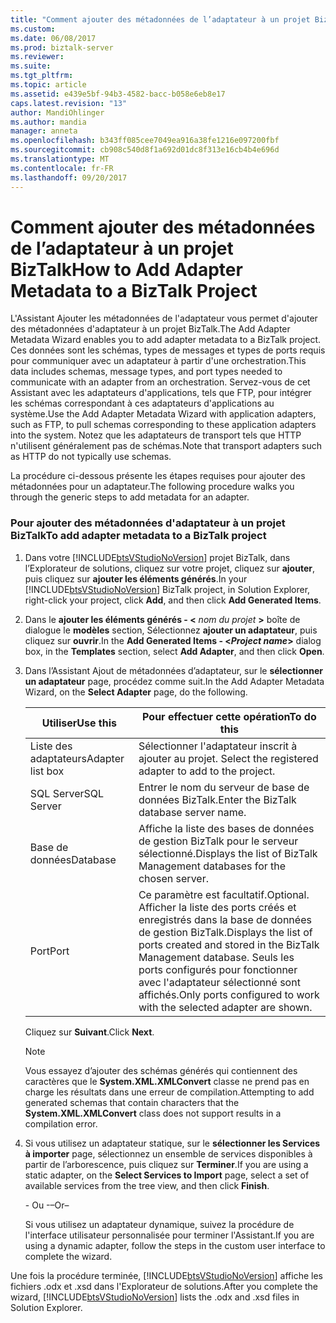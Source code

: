 ```yaml
---
title: "Comment ajouter des métadonnées de l’adaptateur à un projet BizTalk | Documents Microsoft"
ms.custom: 
ms.date: 06/08/2017
ms.prod: biztalk-server
ms.reviewer: 
ms.suite: 
ms.tgt_pltfrm: 
ms.topic: article
ms.assetid: e439e5bf-94b3-4582-bacc-b058e6eb8e17
caps.latest.revision: "13"
author: MandiOhlinger
ms.author: mandia
manager: anneta
ms.openlocfilehash: b343ff085cee7049ea916a38fe1216e097200fbf
ms.sourcegitcommit: cb908c540d8f1a692d01dc8f313e16cb4b4e696d
ms.translationtype: MT
ms.contentlocale: fr-FR
ms.lasthandoff: 09/20/2017
---
```

# <a name="how-to-add-adapter-metadata-to-a-biztalk-project"></a><span data-ttu-id="59701-102">Comment ajouter des métadonnées de l’adaptateur à un projet BizTalk</span><span class="sxs-lookup"><span data-stu-id="59701-102">How to Add Adapter Metadata to a BizTalk Project</span></span>
<span data-ttu-id="59701-103">L'Assistant Ajouter les métadonnées de l'adaptateur vous permet d'ajouter des métadonnées d'adaptateur à un projet BizTalk.</span><span class="sxs-lookup"><span data-stu-id="59701-103">The Add Adapter Metadata Wizard enables you to add adapter metadata to a BizTalk project.</span></span> <span data-ttu-id="59701-104">Ces données sont les schémas, types de messages et types de ports requis pour communiquer avec un adaptateur à partir d'une orchestration.</span><span class="sxs-lookup"><span data-stu-id="59701-104">This data includes schemas, message types, and port types needed to communicate with an adapter from an orchestration.</span></span> <span data-ttu-id="59701-105">Servez-vous de cet Assistant avec les adaptateurs d'applications, tels que FTP, pour intégrer les schémas correspondant à ces adaptateurs d'applications au système.</span><span class="sxs-lookup"><span data-stu-id="59701-105">Use the Add Adapter Metadata Wizard with application adapters, such as FTP, to pull schemas corresponding to these application adapters into the system.</span></span> <span data-ttu-id="59701-106">Notez que les adaptateurs de transport tels que HTTP n'utilisent généralement pas de schémas.</span><span class="sxs-lookup"><span data-stu-id="59701-106">Note that transport adapters such as HTTP do not typically use schemas.</span></span>  
  
 <span data-ttu-id="59701-107">La procédure ci-dessous présente les étapes requises pour ajouter des métadonnées pour un adaptateur.</span><span class="sxs-lookup"><span data-stu-id="59701-107">The following procedure walks you through the generic steps to add metadata for an adapter.</span></span>  
  
### <a name="to-add-adapter-metadata-to-a-biztalk-project"></a><span data-ttu-id="59701-108">Pour ajouter des métadonnées d'adaptateur à un projet BizTalk</span><span class="sxs-lookup"><span data-stu-id="59701-108">To add adapter metadata to a BizTalk project</span></span>  
  
1.  <span data-ttu-id="59701-109">Dans votre [!INCLUDE[btsVStudioNoVersion](../includes/btsvstudionoversion-md.md)] projet BizTalk, dans l’Explorateur de solutions, cliquez sur votre projet, cliquez sur **ajouter**, puis cliquez sur **ajouter les éléments générés**.</span><span class="sxs-lookup"><span data-stu-id="59701-109">In your [!INCLUDE[btsVStudioNoVersion](../includes/btsvstudionoversion-md.md)] BizTalk project, in Solution Explorer, right-click your project, click **Add**, and then click **Add Generated Items**.</span></span>  
  
2.  <span data-ttu-id="59701-110">Dans le **ajouter les éléments générés - \<**  *nom du projet*  **>**  boîte de dialogue le **modèles** section, Sélectionnez **ajouter un adaptateur**, puis cliquez sur **ouvrir**.</span><span class="sxs-lookup"><span data-stu-id="59701-110">In the **Add Generated Items - \<***Project name***>** dialog box, in the **Templates** section, select **Add Adapter**, and then click **Open**.</span></span>  
  
3.  <span data-ttu-id="59701-111">Dans l’Assistant Ajout de métadonnées d’adaptateur, sur le **sélectionner un adaptateur** page, procédez comme suit.</span><span class="sxs-lookup"><span data-stu-id="59701-111">In the Add Adapter Metadata Wizard, on the **Select Adapter** page, do the following.</span></span>  
  
    |<span data-ttu-id="59701-112">Utiliser</span><span class="sxs-lookup"><span data-stu-id="59701-112">Use this</span></span>|<span data-ttu-id="59701-113">Pour effectuer cette opération</span><span class="sxs-lookup"><span data-stu-id="59701-113">To do this</span></span>|  
    |--------------|----------------|  
    |<span data-ttu-id="59701-114">Liste des adaptateurs</span><span class="sxs-lookup"><span data-stu-id="59701-114">Adapter list box</span></span>|<span data-ttu-id="59701-115">Sélectionner l'adaptateur inscrit à ajouter au projet. </span><span class="sxs-lookup"><span data-stu-id="59701-115">Select the registered adapter to add to the project.</span></span>|  
    |<span data-ttu-id="59701-116">SQL Server</span><span class="sxs-lookup"><span data-stu-id="59701-116">SQL Server</span></span>|<span data-ttu-id="59701-117">Entrer le nom du serveur de base de données BizTalk.</span><span class="sxs-lookup"><span data-stu-id="59701-117">Enter the BizTalk database server name.</span></span>|  
    |<span data-ttu-id="59701-118">Base de données</span><span class="sxs-lookup"><span data-stu-id="59701-118">Database</span></span>|<span data-ttu-id="59701-119">Affiche la liste des bases de données de gestion BizTalk pour le serveur sélectionné.</span><span class="sxs-lookup"><span data-stu-id="59701-119">Displays the list of BizTalk Management databases for the chosen server.</span></span>|  
    |<span data-ttu-id="59701-120">Port</span><span class="sxs-lookup"><span data-stu-id="59701-120">Port</span></span>|<span data-ttu-id="59701-121">Ce paramètre est facultatif.</span><span class="sxs-lookup"><span data-stu-id="59701-121">Optional.</span></span> <span data-ttu-id="59701-122">Afficher la liste des ports créés et enregistrés dans la base de données de gestion BizTalk.</span><span class="sxs-lookup"><span data-stu-id="59701-122">Displays the list of ports created and stored in the BizTalk Management database.</span></span> <span data-ttu-id="59701-123">Seuls les ports configurés pour fonctionner avec l'adaptateur sélectionné sont affichés.</span><span class="sxs-lookup"><span data-stu-id="59701-123">Only ports configured to work with the selected adapter are shown.</span></span>|  
  
     <span data-ttu-id="59701-124">Cliquez sur **Suivant**.</span><span class="sxs-lookup"><span data-stu-id="59701-124">Click **Next**.</span></span>  
  
    > [!NOTE]
    >  <span data-ttu-id="59701-125">Vous essayez d’ajouter des schémas générés qui contiennent des caractères que le **System.XML.XMLConvert** classe ne prend pas en charge les résultats dans une erreur de compilation.</span><span class="sxs-lookup"><span data-stu-id="59701-125">Attempting to add generated schemas that contain characters that the **System.XML.XMLConvert** class does not support results in a compilation error.</span></span>  
  
4.  <span data-ttu-id="59701-126">Si vous utilisez un adaptateur statique, sur le **sélectionner les Services à importer** page, sélectionnez un ensemble de services disponibles à partir de l’arborescence, puis cliquez sur **Terminer**.</span><span class="sxs-lookup"><span data-stu-id="59701-126">If you are using a static adapter, on the **Select Services to Import** page, select a set of available services from the tree view, and then click **Finish**.</span></span>  
  
     <span data-ttu-id="59701-127">- Ou -</span><span class="sxs-lookup"><span data-stu-id="59701-127">–Or–</span></span>  
  
     <span data-ttu-id="59701-128">Si vous utilisez un adaptateur dynamique, suivez la procédure de l'interface utilisateur personnalisée pour terminer l'Assistant.</span><span class="sxs-lookup"><span data-stu-id="59701-128">If you are using a dynamic adapter, follow the steps in the custom user interface to complete the wizard.</span></span>  
  
 <span data-ttu-id="59701-129">Une fois la procédure terminée, [!INCLUDE[btsVStudioNoVersion](../includes/btsvstudionoversion-md.md)] affiche les fichiers .odx et .xsd dans l'Explorateur de solutions.</span><span class="sxs-lookup"><span data-stu-id="59701-129">After you complete the wizard, [!INCLUDE[btsVStudioNoVersion](../includes/btsvstudionoversion-md.md)] lists the .odx and .xsd files in Solution Explorer.</span></span>